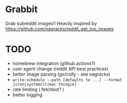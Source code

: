 # Grabbit

Grab subreddit images!! Heavily inspired by https://github.com/nagracks/reddit_get_top_images

# TODO

- homebrew integration (github actions?)
- user agent change (reddit API best practices)
- better image parsing (go/colly - see nagracks)
- `write-schedule --path [defaults to ...] --format [cron|systemctl|mac thingie]`
- rate limiting ( fetchbot? )
- better logging
